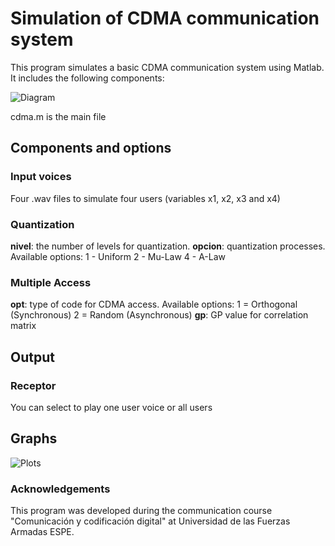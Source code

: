 # Simulation of CDMA communication system
This program simulates a basic CDMA communication system using Matlab. It includes the following components:

![Diagram](https://github.com/flandrade/cdma-simulation/blob/master/images/diagram.png)

cdma.m is the main file

## Components and options

### Input voices
Four .wav files to simulate four users (variables x1, x2, x3 and x4)

### Quantization
**nivel**: the number of levels for quantization.
**opcion**: quantization processes. Available options:
1 - Uniform
2 - Mu-Law
4 - A-Law

### Multiple Access
**opt**: type of code for CDMA access. Available options:
1 = Orthogonal (Synchronous)
2 = Random (Asynchronous)
**gp**: GP value for correlation matrix

## Output

### Receptor
You can select to play one user voice or all users

## Graphs

![Plots](https://github.com/flandrade/cdma-simulation/blob/master/images/plot.jpg)

### Acknowledgements
This program was developed during the communication course "Comunicación y codificación digital" at Universidad de las Fuerzas Armadas ESPE.
